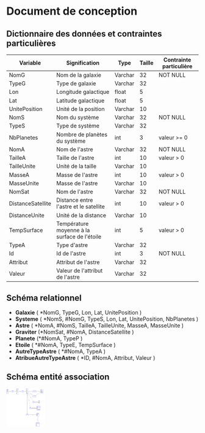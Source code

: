 # Document de conception

## Dictionnaire des données et contraintes particulières

| **Variable**      | **Signification**                            | **Type** | **Taille** | **Contrainte particulière** |
| ----------------- | -------------------------------------------- | -------- | ---------- | --------------------------- |
| NomG              | Nom de la galaxie                            | Varchar  | 32         | NOT NULL                    |
| TypeG             | Type de galaxie                              | Varchar  | 32         |                             |
| Lon               | Longitude galactique                         | float    | 5          |                             |
| Lat               | Latitude galactique                          | float    | 5          |                             |
| UnitePosition     | Unité de la position                         | Varchar  | 10         |                             |
| NomS              | Nom du système                               | Varchar  | 32         | NOT NULL                    |
| TypeS             | Type de système                              | Varchar  | 32         |                             |
| NbPlanetes        | Nombre de planètes du système                | int      | 3          | valeur >= 0                 |
| NomA              | Nom de l'astre                               | Varchar  | 32         | NOT NULL                    |
| TailleA           | Taille de l'astre                            | int      | 10         | valeur > 0                  |
| TailleUnite       | Unité de la taille                           | Varchar  | 10         |                             |
| MasseA            | Masse de l'astre                             | int      | 10         | valeur > 0                  |
| MasseUnite        | Masse de l'astre                             | Varchar  | 10         |                             |
| NomSat            | Nom de l'astre                               | Varchar  | 32         | NOT NULL                    |
| DistanceSatellite | Distance entre l'astre et le satellite       | int      | 10         | valeur > 0                  |
| DistanceUnite     | Unité de la distance                         | Varchar  | 10         |                             |
| TempSurface       | Température moyenne à la surface de l'étoile | int      | 5          | valeur > 0                  |
| TypeA             | Type d'astre                                 | Varchar  | 32         |                             |
| Id                | Id de l'astre                                | int      | 3          | NOT NULL                    |
| Attribut          | Attribut de l'astre                          | Varchar  | 32         |                             |
| Valeur            | Valeur de l'attribut de l'astre              | Varchar  | 32         |                             |

## Schéma relationnel

- **Galaxie** ( *NomG, TypeG, Lon, Lat, UnitePosition )
- **Systeme** ( *NomS, #NomG, TypeS, Lon, Lat, UnitePosition, NbPlanetes )
- **Astre** ( *NomA, #NomS, TailleA, TailleUnite, MasseA, MasseUnite )
- **Graviter** (*NomSat, #NomA, DistanceSatellite )
- **Planete** (*#NomA, TypeP )
- **Etoile** ( *#NomA, TypeE, TempSurface )
- **AutreTypeAstre** ( *#NomA, TypeA )
- **AtribueAutreTypeAstre** ( *ID, #NomA, Attribut, Valeur )

## Schéma entité association

<img align="left" width="100" height="100" src="resources\images\CDC\bdd.png">
